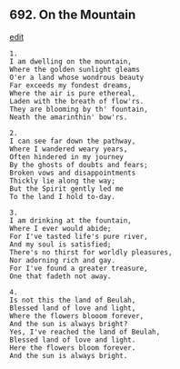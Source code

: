 
## 692.  On the Mountain
[edit](https://docs.google.com/document/d/1%2DmZUyW_GSCW3UTEqiK7nKnuGG2Gu2VCS/edit?mode=html)



    1.
    I am dwelling on the mountain,
    Where the golden sunlight gleams
    O'er a land whose wondrous beauty
    Far exceeds my fondest dreams,
    Where the air is pure ethereal,
    Laden with the breath of flow'rs.
    They are blooming by th' fountain,
    Neath the amarinthin' bow'rs.

    2.
    I can see far down the pathway,
    Where I wandered weary years,
    Often hindered in my journey
    By the ghosts of doubts and fears;
    Broken vows and disappointments
    Thickly lie along the way;
    But the Spirit gently led me
    To the land I hold to-day.

    3.
    I am drinking at the fountain,
    Where I ever would abide;
    For I've tasted life's pure river,
    And my soul is satisfied;
    There's no thirst for worldly pleasures,
    Nor adorning rich and gay.
    For I've found a greater treasure,
    One that fadeth not away.

    4.
    Is not this the land of Beulah,
    Blessed land of love and light,
    Where the flowers blooom forever,
    And the sun is always bright?
    Yes, I've reached the land of Beulah,
    Blessed land of love and light.
    Here the flowers bloom forever.
    And the sun is always bright.

